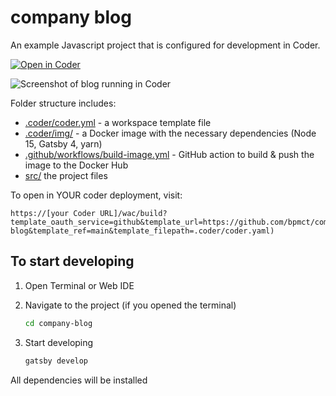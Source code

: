 # company blog

An example Javascript project that is configured for development in Coder.

[![Open in Coder](https://cdn.coder.com/embed-button.svg)](https://sandbox.coder.com/wac/build?template_oauth_service=github&template_url=https://github.com/bpmct/company-blog&template_ref=main&template_filepath=.coder/coder.yaml)

![Screenshot of blog running in Coder](static/screenshot.png)

Folder structure includes:

- [.coder/coder.yml](.coder/coder.yaml) - a workspace template file
- [.coder/img/](.coder/img/) - a Docker image with the necessary dependencies (Node 15, Gatsby 4, yarn)
- [.github/workflows/build-image.yml](.github/workflows/build-image.yml) - GitHub action to build & push the image to the Docker Hub
- [src/](src/) the project files

To open in YOUR coder deployment, visit:

```
https://[your Coder URL]/wac/build?template_oauth_service=github&template_url=https://github.com/bpmct/company-blog&template_ref=main&template_filepath=.coder/coder.yaml)
```

## To start developing

1. Open Terminal or Web IDE

1. Navigate to the project (if you opened the terminal)

    ```sh
    cd company-blog
    ```

1. Start developing

    ```sh
    gatsby develop
    ```

 All dependencies will be installed
